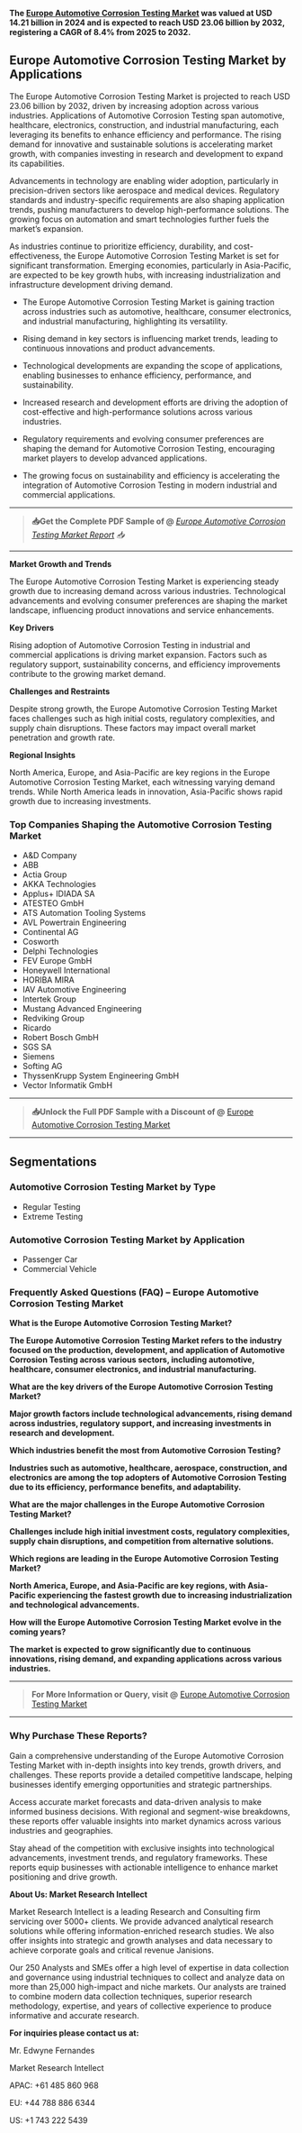 <p><strong>The <a href="https://www.marketresearchintellect.com/download-sample/?rid=909905&amp;utm_source=Pulse-April-Europe&amp;utm_medium=852">Europe Automotive Corrosion Testing Market</a> was valued at USD 14.21 billion in 2024 and is expected to reach USD 23.06 billion by 2032, registering a CAGR of 8.4% from 2025 to 2032.</strong></p><h2>Europe Automotive Corrosion Testing Market by Applications&nbsp;</h2><p><p>The Europe Automotive Corrosion Testing Market is projected to reach USD 23.06 billion by 2032, driven by increasing adoption across various industries. Applications of Automotive Corrosion Testing span automotive, healthcare, electronics, construction, and industrial manufacturing, each leveraging its benefits to enhance efficiency and performance. The rising demand for innovative and sustainable solutions is accelerating market growth, with companies investing in research and development to expand its capabilities.</p><p>Advancements in technology are enabling wider adoption, particularly in precision-driven sectors like aerospace and medical devices. Regulatory standards and industry-specific requirements are also shaping application trends, pushing manufacturers to develop high-performance solutions. The growing focus on automation and smart technologies further fuels the market&rsquo;s expansion.</p><p>As industries continue to prioritize efficiency, durability, and cost-effectiveness, the Europe Automotive Corrosion Testing Market is set for significant transformation. Emerging economies, particularly in Asia-Pacific, are expected to be key growth hubs, with increasing industrialization and infrastructure development driving demand.</p></p><ul><li><p>The Europe Automotive Corrosion Testing Market is gaining traction across industries such as automotive, healthcare, consumer electronics, and industrial manufacturing, highlighting its versatility.</p></li><li><p>Rising demand in key sectors is influencing market trends, leading to continuous innovations and product advancements.</p></li><li><p>Technological developments are expanding the scope of applications, enabling businesses to enhance efficiency, performance, and sustainability.</p></li><li><p>Increased research and development efforts are driving the adoption of cost-effective and high-performance solutions across various industries.</p></li><li><p>Regulatory requirements and evolving consumer preferences are shaping the demand for Automotive Corrosion Testing, encouraging market players to develop advanced applications.</p></li><li><p>The growing focus on sustainability and efficiency is accelerating the integration of Automotive Corrosion Testing in modern industrial and commercial applications.</p></li></ul><hr /><blockquote><p><strong><span class="font-[700]">📥Get the Complete PDF Sample of @ </span></strong><em><span class="font-[700]"><a href="https://www.marketresearchintellect.com/download-sample/?rid=909905&amp;utm_source=Pulse-April-Europe&amp;utm_medium=852" target="_blank" data-tracking-control-name="article-ssr-frontend-pulse_little-text-block" data-tracking-will-navigate="" data-test-link="">Europe Automotive Corrosion Testing Market Report</a>&nbsp;📥</span></em></p></blockquote><hr /><p class="" data-start="77" data-end="360"><strong data-start="77" data-end="105">Market Growth and Trends</strong></p><p class="" data-start="77" data-end="360">The Europe Automotive Corrosion Testing Market is experiencing steady growth due to increasing demand across various industries. Technological advancements and evolving consumer preferences are shaping the market landscape, influencing product innovations and service enhancements.</p><p class="" data-start="362" data-end="606"><strong data-start="362" data-end="377">Key Drivers</strong></p><p class="" data-start="362" data-end="606">Rising adoption of Automotive Corrosion Testing in industrial and commercial applications is driving market expansion. Factors such as regulatory support, sustainability concerns, and efficiency improvements contribute to the growing market demand.</p><p class="" data-start="608" data-end="849"><strong data-start="608" data-end="637">Challenges and Restraints</strong></p><p class="" data-start="608" data-end="849">Despite strong growth, the Europe Automotive Corrosion Testing Market faces challenges such as high initial costs, regulatory complexities, and supply chain disruptions. These factors may impact overall market penetration and growth rate.</p><p class="" data-start="851" data-end="1095"><strong data-start="851" data-end="872">Regional Insights</strong></p><p class="" data-start="851" data-end="1095">North America, Europe, and Asia-Pacific are key regions in the Europe Automotive Corrosion Testing Market, each witnessing varying demand trends. While North America leads in innovation, Asia-Pacific shows rapid growth due to increasing investments.</p><p><h3>Top Companies Shaping the Automotive Corrosion Testing Market </h3><ul><li>A&D Company</li><li>ABB</li><li>Actia Group</li><li>AKKA Technologies</li><li>Applus+ IDIADA SA</li><li>ATESTEO GmbH</li><li>ATS Automation Tooling Systems</li><li>AVL Powertrain Engineering</li><li>Continental AG</li><li>Cosworth</li><li>Delphi Technologies</li><li>FEV Europe GmbH</li><li>Honeywell International</li><li>HORIBA MIRA</li><li>IAV Automotive Engineering</li><li>Intertek Group</li><li>Mustang Advanced Engineering</li><li>Redviking Group</li><li>Ricardo</li><li>Robert Bosch GmbH</li><li>SGS SA</li><li>Siemens</li><li>Softing AG</li><li>ThyssenKrupp System Engineering GmbH</li><li>Vector Informatik GmbH</li></ul></p><hr /><blockquote><p><strong>📥Unlock the Full PDF Sample with a Discount of @</strong> <a href="https://www.marketresearchintellect.com/ask-for-discount/?rid=909905&amp;utm_source=Pulse-April-Europe&amp;utm_medium=852">Europe Automotive Corrosion Testing Market</a></p></blockquote><hr /><p><h2>Segmentations</h2><h3>Automotive Corrosion Testing Market by Type</h3><ul><li>Regular Testing</li><li>Extreme Testing</li></ul><h3>Automotive Corrosion Testing Market by Application</h3><ul><li>Passenger Car</li><li>Commercial Vehicle</li></ul></p><h3><strong>Frequently Asked Questions (FAQ) &ndash; Europe Automotive Corrosion Testing Market</strong></h3><p><strong>What is the Europe Automotive Corrosion Testing Market?</strong></p><p><strong>The Europe Automotive Corrosion Testing Market refers to the industry focused on the production, development, and application of Automotive Corrosion Testing across various sectors, including automotive, healthcare, consumer electronics, and industrial manufacturing.</strong></p><p><strong>What are the key drivers of the Europe Automotive Corrosion Testing Market?</strong></p><p><strong>Major growth factors include technological advancements, rising demand across industries, regulatory support, and increasing investments in research and development.</strong></p><p><strong>Which industries benefit the most from Automotive Corrosion Testing?</strong></p><p><strong>Industries such as automotive, healthcare, aerospace, construction, and electronics are among the top adopters of Automotive Corrosion Testing due to its efficiency, performance benefits, and adaptability.</strong></p><p><strong>What are the major challenges in the Europe Automotive Corrosion Testing Market?</strong></p><p><strong>Challenges include high initial investment costs, regulatory complexities, supply chain disruptions, and competition from alternative solutions.</strong></p><p><strong>Which regions are leading in the Europe Automotive Corrosion Testing Market?</strong></p><p><strong>North America, Europe, and Asia-Pacific are key regions, with Asia-Pacific experiencing the fastest growth due to increasing industrialization and technological advancements.</strong></p><p><strong>How will the Europe Automotive Corrosion Testing Market evolve in the coming years?</strong></p><p><strong>The market is expected to grow significantly due to continuous innovations, rising demand, and expanding applications across various industries.</strong></p><hr /><blockquote><p><span class="font-[700]"><strong>For More Information or Query, visit&nbsp;@</strong>&nbsp;</span><span class="font-[700]"><a href="https://www.marketresearchintellect.com/product/global-automotive-corrosion-testing-market/?utm_source=Linkedin&utm_medium=852" target="_blank" data-tracking-control-name="article-ssr-frontend-pulse_little-text-block" data-tracking-will-navigate="" data-test-link="">Europe Automotive Corrosion Testing Market</a></span></p></blockquote><hr /><h3><strong data-start="0" data-end="31">Why Purchase These Reports?</strong></h3><p class="" data-start="35" data-end="297">Gain a comprehensive understanding of the Europe Automotive Corrosion Testing Market with in-depth insights into key trends, growth drivers, and challenges. These reports provide a detailed competitive landscape, helping businesses identify emerging opportunities and strategic partnerships.</p><p class="" data-start="299" data-end="540">Access accurate market forecasts and data-driven analysis to make informed business decisions. With regional and segment-wise breakdowns, these reports offer valuable insights into market dynamics across various industries and geographies.</p><p class="" data-start="542" data-end="784">Stay ahead of the competition with exclusive insights into technological advancements, investment trends, and regulatory frameworks. These reports equip businesses with actionable intelligence to enhance market positioning and drive growth.</p><p><strong><span class="font-[700]">About Us: Market Research Intellect</span></strong></p><p><span class="">Market Research Intellect is a leading Research and Consulting firm servicing over 5000+ clients. We provide advanced analytical research solutions while offering information-enriched research studies.&nbsp;</span>We also offer insights into strategic and growth analyses and data necessary to achieve corporate goals and critical revenue Janisions.</p><p><span class="">Our 250 Analysts and SMEs offer a high level of expertise in data collection and governance using industrial techniques to collect and analyze data on more than 25,000 high-impact and niche markets. Our analysts are trained to combine modern data collection techniques, superior research methodology, expertise, and years of collective experience to produce informative and accurate research.</span></p><p><strong>For inquiries please contact us at:</strong></p><p>Mr. Edwyne Fernandes</p><p>Market Research Intellect</p><p>APAC: +61 485 860 968</p><p>EU: +44 788 886 6344</p><p>US: +1 743 222 5439</p>